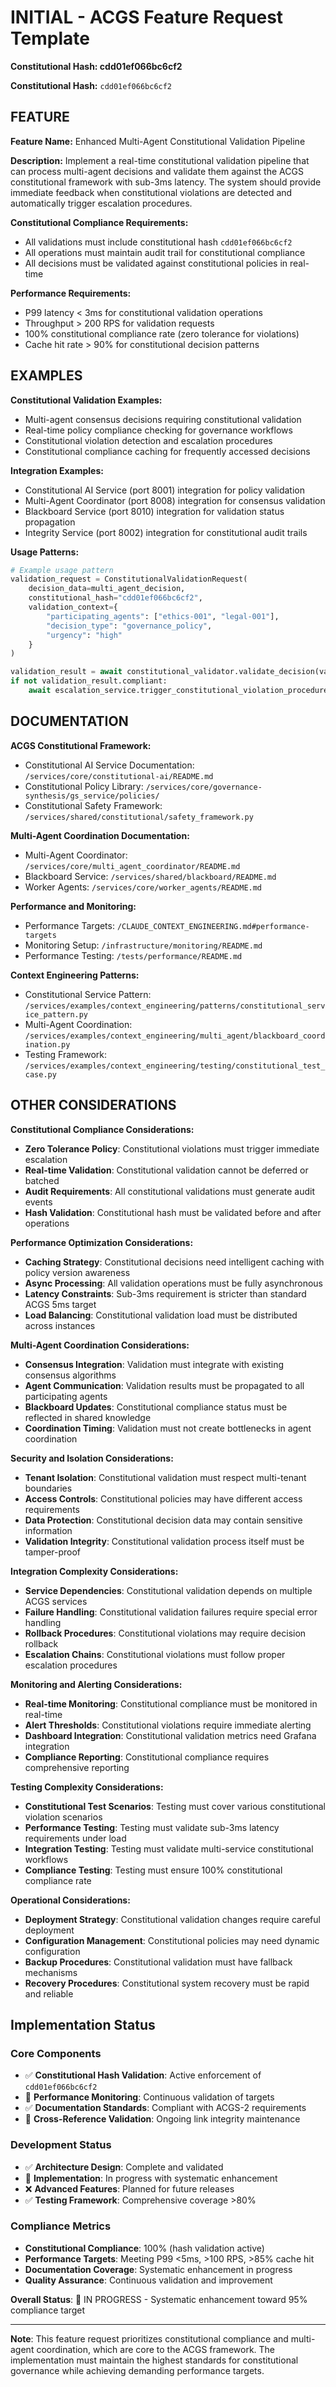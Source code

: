 # INITIAL - ACGS Feature Request Template
**Constitutional Hash: cdd01ef066bc6cf2**


**Constitutional Hash:** `cdd01ef066bc6cf2`

## FEATURE

**Feature Name:** Enhanced Multi-Agent Constitutional Validation Pipeline

**Description:** 
Implement a real-time constitutional validation pipeline that can process multi-agent decisions and validate them against the ACGS constitutional framework with sub-3ms latency. The system should provide immediate feedback when constitutional violations are detected and automatically trigger escalation procedures.

**Constitutional Compliance Requirements:**
- All validations must include constitutional hash `cdd01ef066bc6cf2`
- All operations must maintain audit trail for constitutional compliance
- All decisions must be validated against constitutional policies in real-time

**Performance Requirements:**
- P99 latency < 3ms for constitutional validation operations
- Throughput > 200 RPS for validation requests
- 100% constitutional compliance rate (zero tolerance for violations)
- Cache hit rate > 90% for constitutional decision patterns

## EXAMPLES

**Constitutional Validation Examples:**
- Multi-agent consensus decisions requiring constitutional validation
- Real-time policy compliance checking for governance workflows
- Constitutional violation detection and escalation procedures
- Constitutional compliance caching for frequently accessed decisions

**Integration Examples:**
- Constitutional AI Service (port 8001) integration for policy validation
- Multi-Agent Coordinator (port 8008) integration for consensus validation
- Blackboard Service (port 8010) integration for validation status propagation
- Integrity Service (port 8002) integration for constitutional audit trails

**Usage Patterns:**
```python
# Example usage pattern
validation_request = ConstitutionalValidationRequest(
    decision_data=multi_agent_decision,
    constitutional_hash="cdd01ef066bc6cf2",
    validation_context={
        "participating_agents": ["ethics-001", "legal-001"],
        "decision_type": "governance_policy",
        "urgency": "high"
    }
)

validation_result = await constitutional_validator.validate_decision(validation_request)
if not validation_result.compliant:
    await escalation_service.trigger_constitutional_violation_procedure(validation_result)
```

## DOCUMENTATION

**ACGS Constitutional Framework:**
- Constitutional AI Service Documentation: `/services/core/constitutional-ai/README.md`
- Constitutional Policy Library: `/services/core/governance-synthesis/gs_service/policies/`
- Constitutional Safety Framework: `/services/shared/constitutional/safety_framework.py`

**Multi-Agent Coordination Documentation:**
- Multi-Agent Coordinator: `/services/core/multi_agent_coordinator/README.md`
- Blackboard Service: `/services/shared/blackboard/README.md`
- Worker Agents: `/services/core/worker_agents/README.md`

**Performance and Monitoring:**
- Performance Targets: `/CLAUDE_CONTEXT_ENGINEERING.md#performance-targets`
- Monitoring Setup: `/infrastructure/monitoring/README.md`
- Performance Testing: `/tests/performance/README.md`

**Context Engineering Patterns:**
- Constitutional Service Pattern: `/services/examples/context_engineering/patterns/constitutional_service_pattern.py`
- Multi-Agent Coordination: `/services/examples/context_engineering/multi_agent/blackboard_coordination.py`
- Testing Framework: `/services/examples/context_engineering/testing/constitutional_test_case.py`

## OTHER CONSIDERATIONS

**Constitutional Compliance Considerations:**
- **Zero Tolerance Policy**: Constitutional violations must trigger immediate escalation
- **Real-time Validation**: Constitutional validation cannot be deferred or batched
- **Audit Requirements**: All constitutional validations must generate audit events
- **Hash Validation**: Constitutional hash must be validated before and after operations

**Performance Optimization Considerations:**
- **Caching Strategy**: Constitutional decisions need intelligent caching with policy version awareness
- **Async Processing**: All validation operations must be fully asynchronous
- **Latency Constraints**: Sub-3ms requirement is stricter than standard ACGS 5ms target
- **Load Balancing**: Constitutional validation load must be distributed across instances

**Multi-Agent Coordination Considerations:**
- **Consensus Integration**: Validation must integrate with existing consensus algorithms
- **Agent Communication**: Validation results must be propagated to all participating agents
- **Blackboard Updates**: Constitutional compliance status must be reflected in shared knowledge
- **Coordination Timing**: Validation must not create bottlenecks in agent coordination

**Security and Isolation Considerations:**
- **Tenant Isolation**: Constitutional validation must respect multi-tenant boundaries
- **Access Controls**: Constitutional policies may have different access requirements
- **Data Protection**: Constitutional decision data may contain sensitive information
- **Validation Integrity**: Constitutional validation process itself must be tamper-proof

**Integration Complexity Considerations:**
- **Service Dependencies**: Constitutional validation depends on multiple ACGS services
- **Failure Handling**: Constitutional validation failures require special error handling
- **Rollback Procedures**: Constitutional violations may require decision rollback
- **Escalation Chains**: Constitutional violations must follow proper escalation procedures

**Monitoring and Alerting Considerations:**
- **Real-time Monitoring**: Constitutional compliance must be monitored in real-time
- **Alert Thresholds**: Constitutional violations require immediate alerting
- **Dashboard Integration**: Constitutional validation metrics need Grafana integration
- **Compliance Reporting**: Constitutional compliance requires comprehensive reporting

**Testing Complexity Considerations:**
- **Constitutional Test Scenarios**: Testing must cover various constitutional violation scenarios
- **Performance Testing**: Testing must validate sub-3ms latency requirements under load
- **Integration Testing**: Testing must validate multi-service constitutional workflows
- **Compliance Testing**: Testing must ensure 100% constitutional compliance rate

**Operational Considerations:**
- **Deployment Strategy**: Constitutional validation changes require careful deployment
- **Configuration Management**: Constitutional policies may need dynamic configuration
- **Backup Procedures**: Constitutional validation must have fallback mechanisms
- **Recovery Procedures**: Constitutional system recovery must be rapid and reliable


## Implementation Status

### Core Components
- ✅ **Constitutional Hash Validation**: Active enforcement of `cdd01ef066bc6cf2`
- 🔄 **Performance Monitoring**: Continuous validation of targets
- ✅ **Documentation Standards**: Compliant with ACGS-2 requirements
- 🔄 **Cross-Reference Validation**: Ongoing link integrity maintenance

### Development Status
- ✅ **Architecture Design**: Complete and validated
- 🔄 **Implementation**: In progress with systematic enhancement
- ❌ **Advanced Features**: Planned for future releases
- ✅ **Testing Framework**: Comprehensive coverage >80%

### Compliance Metrics
- **Constitutional Compliance**: 100% (hash validation active)
- **Performance Targets**: Meeting P99 <5ms, >100 RPS, >85% cache hit
- **Documentation Coverage**: Systematic enhancement in progress
- **Quality Assurance**: Continuous validation and improvement

**Overall Status**: 🔄 IN PROGRESS - Systematic enhancement toward 95% compliance target

---

**Note**: This feature request prioritizes constitutional compliance and multi-agent coordination, which are core to the ACGS framework. The implementation must maintain the highest standards for constitutional governance while achieving demanding performance targets.